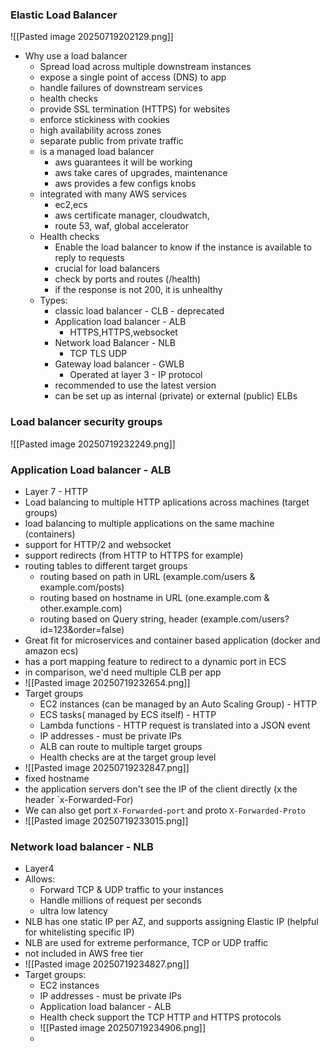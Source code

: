 ### Elastic Load Balancer
![[Pasted image 20250719202129.png]]

- Why use a load balancer
	- Spread load across multiple downstream instances
	- expose a single point of access (DNS) to app
	- handle failures of downstream services
	- health checks
	- provide SSL termination (HTTPS) for websites
	- enforce stickiness with cookies
	- high availability across zones
	- separate public from private traffic
	- is a managed load balancer
		- aws guarantees it will be working
		- aws take cares of upgrades, maintenance 
		- aws provides a few configs knobs
	- integrated with many AWS services
		- ec2,ecs
		- aws certificate manager, cloudwatch,
		- route 53, waf, global accelerator
	- Health checks
		- Enable the load balancer to know if the instance is available to reply to requests
		- crucial for load balancers
		- check by ports and routes (/health)
		- if the response is not 200, it is unhealthy
	- Types:
		- classic load balancer - CLB - deprecated
		- Application load balancer - ALB 
			- HTTPS,HTTPS,websocket
		- Network load Balancer - NLB
			- TCP TLS UDP
		- Gateway load balancer - GWLB
			- Operated at layer 3 - IP protocol
		- recommended to use the latest version
		- can be set up as internal (private) or external (public) ELBs


### Load balancer security groups
![[Pasted image 20250719232249.png]]

### Application Load balancer - ALB

- Layer 7 - HTTP
- Load balancing to multiple HTTP aplications across machines (target groups)
- load balancing to multiple applications on the same machine (containers)
- support for HTTP/2 and websocket
- support redirects (from HTTP to HTTPS for example)
- routing tables to different target groups
	- routing based on path in URL (example.com/users & example.com/posts)
	- routing based on hostname in URL (one.example.com & other.example.com)
	- routing based on Query string, header (example.com/users?id=123&order=false)
- Great fit for microservices and container based application (docker and amazon ecs)
- has a port mapping feature to redirect to a dynamic port in ECS
- in comparison, we'd need multiple CLB per app
- ![[Pasted image 20250719232654.png]]
- Target groups
	- EC2 instances (can be managed by an Auto Scaling Group) - HTTP
	- ECS tasks( managed by ECS itself) - HTTP
	- Lambda functions - HTTP request is translated into a JSON event
	- IP addresses - must be private IPs
	- ALB can route to multiple target groups
	- Health checks are at the target group level
- ![[Pasted image 20250719232847.png]]
- fixed hostname
- the application servers don't see the IP of the client directly (x the header `x-Forwarded-For)
- We can also get port `X-Forwarded-port` and proto `X-Forwarded-Proto`
- ![[Pasted image 20250719233015.png]]

### Network load balancer - NLB

- Layer4
- Allows:
	- Forward TCP & UDP traffic to your instances
	- Handle millions of request per seconds
	- ultra low latency
- NLB has one static IP per AZ, and supports assigning Elastic IP (helpful for whitelisting specific IP)
- NLB are used for extreme performance, TCP or UDP traffic
- not included in AWS free tier
- ![[Pasted image 20250719234827.png]]
- Target groups:
	- EC2 instances
	- IP addresses - must be private IPs
	- Application load balancer - ALB 
	- Health check support the TCP HTTP and HTTPS protocols
	- ![[Pasted image 20250719234906.png]]
	- 